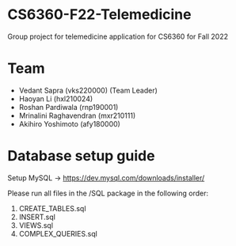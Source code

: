 # CS6360-F22-Telemedicine
 Group project for telemedicine application for CS6360 for Fall 2022


# Team
- Vedant Sapra (vks220000) (Team Leader)
- Haoyan Li (hxl210024)
- Roshan Pardiwala (rnp190001)
- Mrinalini Raghavendran (mxr210111)
- Akihiro Yoshimoto (afy180000)


# Database setup guide
Setup MySQL -> https://dev.mysql.com/downloads/installer/

Please run all files in the /SQL package in the following order:
1. CREATE_TABLES.sql
2. INSERT.sql
3. VIEWS.sql
4. COMPLEX_QUERIES.sql